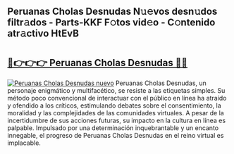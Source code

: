 ## Peruanas Cholas Desnudas N𝚞𝚎vos desn𝚞dos filtr𝚊dos - Parts-KKF F𝚘tos vid𝚎o - C𝚘ntenido atr𝚊ctivo HtEvB

# <h2><a href="http://mb9xxc.tromn.icu/?c=Peruanas+Cholas+Desnudas">🔗👉👉👉 Peruanas Cholas Desnudas 🔗🔗</a></h2>

[![Peruanas Cholas Desnudas nuevo](https://i.imgur.com/pEAQMta.gif)](http://mb9xxc.tromn.icu/?c=Peruanas+Cholas+Desnudas)
Peruanas Cholas Desnudas, un personaje enigmático y multifacético, se resiste a las etiquetas simples. Su método poco convencional de interactuar con el público en línea ha atraído y ofendido a los críticos, estimulando debates sobre el consentimiento, la moralidad y las complejidades de las comunidades virtuales. A pesar de la incertidumbre de sus acciones futuras, su impacto en la cultura en línea es palpable. Impulsado por una determinación inquebrantable y un encanto innegable, el progreso de Peruanas Cholas Desnudas en el reino virtual es implacable.

